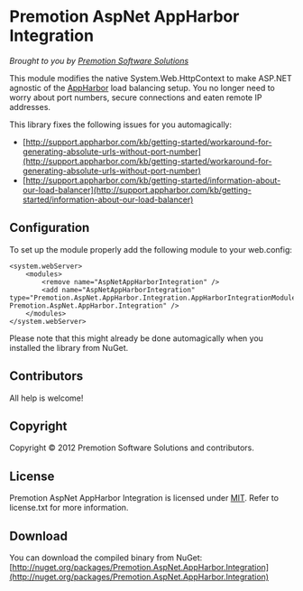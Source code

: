 # Premotion AspNet AppHarbor Integration
*Brought to you by [Premotion Software Solutions](http://www.premotion.nl/ "Premotion Software Solutions")*

This module modifies the native System.Web.HttpContext to make ASP.NET agnostic of the [AppHarbor](https://appharbor.com/ "AppHarbor") load balancing setup. You no longer need to worry about port numbers, secure connections and eaten remote IP addresses.

This library fixes the following issues for you automagically:

* [http://support.appharbor.com/kb/getting-started/workaround-for-generating-absolute-urls-without-port-number](http://support.appharbor.com/kb/getting-started/workaround-for-generating-absolute-urls-without-port-number)
* [http://support.appharbor.com/kb/getting-started/information-about-our-load-balancer](http://support.appharbor.com/kb/getting-started/information-about-our-load-balancer)

## Configuration
To set up the module properly add the following module to your web.config:

	<system.webServer>
		<modules>
			<remove name="AspNetAppHarborIntegration" />
			<add name="AspNetAppHarborIntegration" type="Premotion.AspNet.AppHarbor.Integration.AppHarborIntegrationModule, Premotion.AspNet.AppHarbor.Integration" />
		</modules>
	</system.webServer>

Please note that this might already be done automagically when you installed the library from NuGet.

## Contributors

All help is welcome!

## Copyright

Copyright © 2012 Premotion Software Solutions and contributors.

## License

Premotion AspNet AppHarbor Integration is licensed under [MIT](http://www.opensource.org/licenses/mit-license.php "Read more about the MIT license form"). Refer to license.txt for more information.

## Download
You can download the compiled binary from NuGet: [http://nuget.org/packages/Premotion.AspNet.AppHarbor.Integration](http://nuget.org/packages/Premotion.AspNet.AppHarbor.Integration)